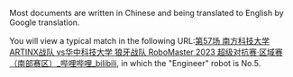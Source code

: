 Most documents are written in Chinese and being translated to English by Google translation.



You will view a typical match in the following URL:[第57场 南方科技大学 ARTINX战队 vs华中科技大学 狼牙战队 RoboMaster 2023 超级对抗赛·区域赛（南部赛区）_哔哩哔哩_bilibili](https://www.bilibili.com/video/BV1iW4y197rk/?spm_id_from=333.788&vd_source=ce4e24e3ceb99b7799902f6719e723f6), in which the "Engineer" robot is No.5.
